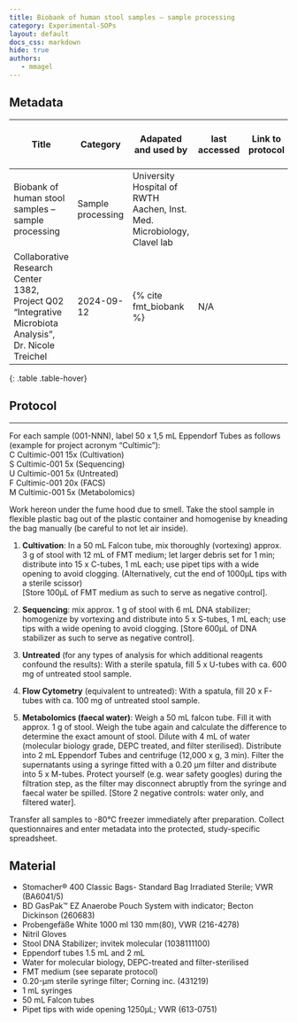 ```yaml
---
title: Biobank of human stool samples – sample processing
category: Experimental-SOPs
layout: default
docs_css: markdown
hide: true
authors:
   - mmagel
---
```


## Metadata

| Title |  Category | Adapated and used by | last accessed |  Link to protocol | Primary origin for protocol | 
| ------ | ------ | ------ | ------ | ------ |-------|
| Biobank of human stool samples – sample processing   | Sample processing | University Hospital of RWTH Aachen, Inst. Med. Microbiology, Clavel lab 
Collaborative Research Center 1382, Project Q02 “Integrative Microbiota Analysis”, Dr. Nicole Treichel | 2024-09-12 | {% cite fmt_biobank %} | N/A |
{: .table .table-hover}

   
## Protocol

---

For each sample (001-NNN), label 50 x 1,5 mL Eppendorf Tubes as follows (example for project acronym 
“Cultimic”): <br>
C Cultimic-001 15x  (Cultivation) <br>
S Cultimic-001 5x   (Sequencing) <br>
U Cultimic-001 5x   (Untreated) <br>
F Cultimic-001 20x  (FACS) <br>
M Cultimic-001 5x   (Metabolomics) <br>

Work hereon under the fume hood due to smell. 
Take the stool sample in flexible plastic bag out of the plastic container and homogenise by kneading the 
bag manually (be careful to not let air inside). 
1. **Cultivation**: In a 50 mL Falcon tube, mix thoroughly (vortexing) approx. 3 g of stool with 12 mL of 
FMT medium; let larger debris set for 1 min; distribute into 15 x C-tubes, 1 mL each; use pipet tips 
with a wide opening to avoid clogging. (Alternatively, cut the end of 1000µL tips with a sterile 
scissor)  
[Store 100µL of FMT medium as such to serve as negative control]. 


2. **Sequencing**: mix approx. 1 g of stool with 6 mL DNA stabilizer; homogenize by vortexing and 
distribute into 5 x S-tubes, 1 mL each; use tips with a wide opening to avoid clogging. 
[Store 600µL of DNA stabilizer as such to serve as negative control]. 


3. **Untreated** (for any types of analysis for which additional reagents confound the results): With a 
sterile spatula, fill 5 x U-tubes with ca. 600 mg of untreated stool sample. 


4. **Flow Cytometry** (equivalent to untreated): With a spatula, fill 20 x F-tubes with ca. 100 mg of 
untreated stool sample. 


5. **Metabolomics (faecal water)**: Weigh a 50 mL falcon tube. Fill it with approx. 1 g of stool. Weigh the 
tube again and calculate the difference to determine the exact amount of stool. Dilute with 4 mL of 
water (molecular biology grade, DEPC treated, and filter sterilised). Distribute into 2 mL Eppendorf 
Tubes and centrifuge (12,000 x g, 3 min). Filter the supernatants using a syringe fitted with a 0.20 
µm filter and distribute into 5 x M-tubes. Protect yourself (e.g. wear safety googles) during the 
filtration step, as the filter may disconnect abruptly from the syringe and faecal water be spilled. 
[Store 2 negative controls: water only, and filtered water]. 


Transfer all samples to -80°C freezer immediately after preparation. 
Collect questionnaires and enter metadata into the protected, study-specific spreadsheet.


## Material
- Stomacher® 400 Classic Bags- Standard Bag Irradiated Sterile; VWR (BA6041/5) 
-  BD GasPak™ EZ Anaerobe Pouch System with indicator; Becton Dickinson (260683) 
- Probengefäße White 1000 ml 130 mm(80), VWR (216-4278) 
-  Nitril Gloves 
-  Stool DNA Stabilizer; invitek molecular (1038111100) 
-  Eppendorf tubes 1.5 mL and 2 mL 
-  Water for molecular biology, DEPC-treated and filter-sterilised 
-  FMT medium (see separate protocol) 
-  0.20-µm sterile syringe filter; Corning inc. (431219) 
-  1 mL syringes 
-  50 mL Falcon tubes 
-  Pipet tips with wide opening 1250µL; VWR (613-0751)
